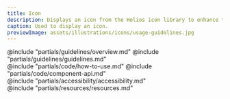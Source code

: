 ```yaml
---
title: Icon
description: Displays an icon from the Helios icon library to enhance the communication of text and UI elements.
caption: Used to display an icon.
previewImage: assets/illustrations/icons/usage-guidelines.jpg
---
```


<section data-tab="Guidelines">
  @include "partials/guidelines/overview.md"
  @include "partials/guidelines/guidelines.md"
</section>

<section data-tab="Code">
  @include "partials/code/how-to-use.md"
  @include "partials/code/component-api.md"
</section>

<section data-tab="Accessibility">
  @include "partials/accessibility/accessibility.md"
</section>

<section data-tab="Resources">
  @include "partials/resources/resources.md"
</section>

